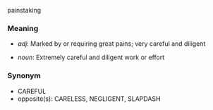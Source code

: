 painstaking
### Meaning
+ _adj_: Marked by or requiring great pains; very careful and diligent

+ _noun_: Extremely careful and diligent work or effort

### Synonym

+ CAREFUL
+ opposite(s): CARELESS, NEGLIGENT, SLAPDASH


